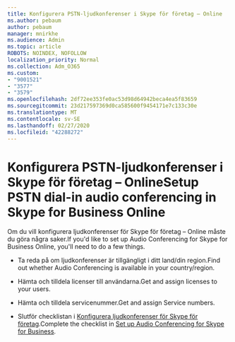 ```yaml
---
title: Konfigurera PSTN-ljudkonferenser i Skype för företag – Online
ms.author: pebaum
author: pebaum
manager: mnirkhe
ms.audience: Admin
ms.topic: article
ROBOTS: NOINDEX, NOFOLLOW
localization_priority: Normal
ms.collection: Adm_O365
ms.custom:
- "9001521"
- "3577"
- "3579"
ms.openlocfilehash: 2df72ee353fe0ac53d98d64942beca4ea5f83659
ms.sourcegitcommit: 23d217597369d0ca585600f9454171e7c133c30e
ms.translationtype: MT
ms.contentlocale: sv-SE
ms.lasthandoff: 02/27/2020
ms.locfileid: "42288272"
---
```

# <a name="setup-pstn-dial-in-audio-conferencing-in-skype-for-business-online"></a><span data-ttu-id="e3952-102">Konfigurera PSTN-ljudkonferenser i Skype för företag – Online</span><span class="sxs-lookup"><span data-stu-id="e3952-102">Setup PSTN dial-in audio conferencing in Skype for Business Online</span></span>

<span data-ttu-id="e3952-103">Om du vill konfigurera ljudkonferenser för Skype för företag – Online måste du göra några saker.</span><span class="sxs-lookup"><span data-stu-id="e3952-103">If you'd like to set up Audio Conferencing for Skype for Business Online, you'll need to do a few things.</span></span> 

- <span data-ttu-id="e3952-104">Ta reda på om ljudkonferenser är tillgängligt i ditt land/din region.</span><span class="sxs-lookup"><span data-stu-id="e3952-104">Find out whether Audio Conferencing is available in your country/region.</span></span>

- <span data-ttu-id="e3952-105">Hämta och tilldela licenser till användarna.</span><span class="sxs-lookup"><span data-stu-id="e3952-105">Get and assign licenses to your users.</span></span>

- <span data-ttu-id="e3952-106">Hämta och tilldela servicenummer.</span><span class="sxs-lookup"><span data-stu-id="e3952-106">Get and assign Service numbers.</span></span>

- <span data-ttu-id="e3952-107">Slutför checklistan i [Konfigurera ljudkonferenser för Skype för företag](https://docs.microsoft.com/SkypeForBusiness/audio-conferencing-in-office-365/set-up-audio-conferencing).</span><span class="sxs-lookup"><span data-stu-id="e3952-107">Complete the checklist in [Set up Audio Conferencing for Skype for Business](https://docs.microsoft.com/SkypeForBusiness/audio-conferencing-in-office-365/set-up-audio-conferencing).</span></span>
